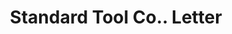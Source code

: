 ---
doi: 10.7916/D8P85Q0K
date_other: '1914'
date_other_textual: '1914'
form: correspondence
genre:
- Letters (correspondence)
name:
- Standard Tool Co.
object_in_context_url: https://biggert.cul.columbia.edu/items/view/ave_biggert_01289
subject_hierarchical_geographic:
- Cleveland, Ohio, United States
subject_name:
- Standard Tool Co.
title: Standard Tool Co.. Letter
sort_title: Standard Tool Co.. Letter
call_number: ave_biggert_01289
coordinates:
- 41.48222222222223,-81.66972222222223
pid: ave_biggert_01289
identifiers: ave_biggert_01289
thumbnail: https://derivativo-1.library.columbia.edu/iiif/2/ldpd:343142/full/!256,256/0/native.jpg
permalink: /biggert/ave_biggert_01289/
layout: iiif-image-page
---